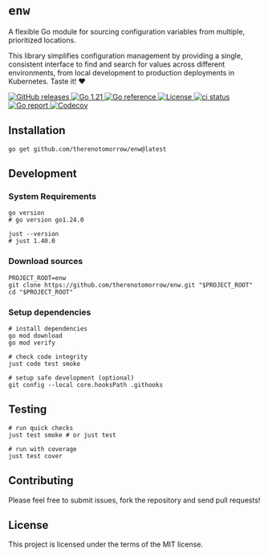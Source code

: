 # `enw`

A flexible Go module for sourcing configuration variables from multiple, prioritized locations.

This library simplifies configuration management by providing a single, consistent interface to find and search for
values across different environments, from local development to production deployments in Kubernetes. Taste it! :heart:

<div>
  <a href="https://github.com/therenotomorrow/enw/releases" target="_blank">
    <img src="https://img.shields.io/github/v/release/therenotomorrow/enw?color=FBC02D" alt="GitHub releases">
  </a>
  <a href="https://go.dev/doc/go1.21" target="_blank">
    <img src="https://img.shields.io/badge/Go-%3E%3D%201.21-blue.svg" alt="Go 1.21">
  </a>
  <a href="https://pkg.go.dev/github.com/therenotomorrow/enw" target="_blank">
    <img src="https://godoc.org/github.com/therenotomorrow/enw?status.svg" alt="Go reference">
  </a>
  <a href="https://github.com/therenotomorrow/enw/blob/master/LICENSE" target="_blank">
    <img src="https://img.shields.io/github/license/therenotomorrow/enw?color=388E3C" alt="License">
  </a>
  <a href="https://github.com/therenotomorrow/enw/actions/workflows/ci.yml" target="_blank">
    <img src="https://github.com/therenotomorrow/enw/actions/workflows/ci.yml/badge.svg" alt="ci status">
  </a>
  <a href="https://goreportcard.com/report/github.com/therenotomorrow/enw" target="_blank">
    <img src="https://goreportcard.com/badge/github.com/therenotomorrow/enw" alt="Go report">
  </a>
  <a href="https://codecov.io/gh/therenotomorrow/enw" target="_blank">
    <img src="https://img.shields.io/codecov/c/github/therenotomorrow/enw?color=546E7A" alt="Codecov">
  </a>
</div>

## Installation

```shell
go get github.com/therenotomorrow/enw@latest
```

## Development

### System Requirements

```shell
go version
# go version go1.24.0

just --version
# just 1.40.0
```

### Download sources

```shell
PROJECT_ROOT=enw
git clone https://github.com/therenotomorrow/enw.git "$PROJECT_ROOT"
cd "$PROJECT_ROOT"
```

### Setup dependencies

```shell
# install dependencies
go mod download
go mod verify

# check code integrity
just code test smoke

# setup safe development (optional)
git config --local core.hooksPath .githooks
```

## Testing

```shell
# run quick checks
just test smoke # or just test

# run with coverage
just test cover
```

## Contributing

Please feel free to submit issues, fork the repository and send pull requests!

## License

This project is licensed under the terms of the MIT license.
